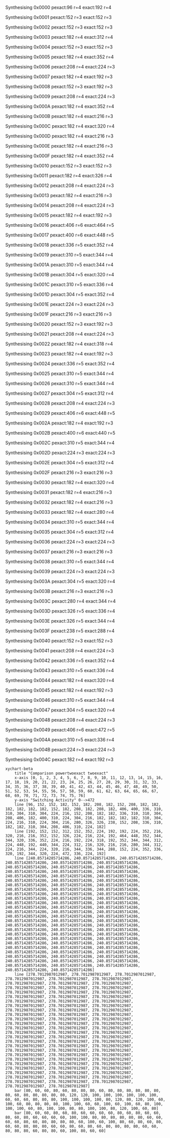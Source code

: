 Synthesising 0x0000 pexact:96 r=4 exact:192 r=4

Synthesising 0x0001 pexact:152 r=3 exact:152 r=3

Synthesising 0x0002 pexact:152 r=3 exact:152 r=3

Synthesising 0x0003 pexact:182 r=4 exact:312 r=4

Synthesising 0x0004 pexact:152 r=3 exact:152 r=3

Synthesising 0x0005 pexact:182 r=4 exact:352 r=4

Synthesising 0x0006 pexact:208 r=4 exact:224 r=3

Synthesising 0x0007 pexact:182 r=4 exact:192 r=3

Synthesising 0x0008 pexact:152 r=3 exact:192 r=3

Synthesising 0x0009 pexact:208 r=4 exact:224 r=3

Synthesising 0x000A pexact:182 r=4 exact:352 r=4

Synthesising 0x000B pexact:182 r=4 exact:216 r=3

Synthesising 0x000C pexact:182 r=4 exact:320 r=4

Synthesising 0x000D pexact:182 r=4 exact:216 r=3

Synthesising 0x000E pexact:182 r=4 exact:216 r=3

Synthesising 0x000F pexact:182 r=4 exact:352 r=4

Synthesising 0x0010 pexact:152 r=3 exact:152 r=3

Synthesising 0x0011 pexact:182 r=4 exact:326 r=4

Synthesising 0x0012 pexact:208 r=4 exact:224 r=3

Synthesising 0x0013 pexact:182 r=4 exact:216 r=3

Synthesising 0x0014 pexact:208 r=4 exact:224 r=3

Synthesising 0x0015 pexact:182 r=4 exact:192 r=3

Synthesising 0x0016 pexact:406 r=6 exact:464 r=5

Synthesising 0x0017 pexact:400 r=6 exact:448 r=5

Synthesising 0x0018 pexact:336 r=5 exact:352 r=4

Synthesising 0x0019 pexact:310 r=5 exact:344 r=4

Synthesising 0x001A pexact:310 r=5 exact:344 r=4

Synthesising 0x001B pexact:304 r=5 exact:320 r=4

Synthesising 0x001C pexact:310 r=5 exact:336 r=4

Synthesising 0x001D pexact:304 r=5 exact:352 r=4

Synthesising 0x001E pexact:224 r=3 exact:224 r=3

Synthesising 0x001F pexact:216 r=3 exact:216 r=3

Synthesising 0x0020 pexact:152 r=3 exact:192 r=3

Synthesising 0x0021 pexact:208 r=4 exact:224 r=3

Synthesising 0x0022 pexact:182 r=4 exact:318 r=4

Synthesising 0x0023 pexact:182 r=4 exact:192 r=3

Synthesising 0x0024 pexact:336 r=5 exact:352 r=4

Synthesising 0x0025 pexact:310 r=5 exact:344 r=4

Synthesising 0x0026 pexact:310 r=5 exact:344 r=4

Synthesising 0x0027 pexact:304 r=5 exact:312 r=4

Synthesising 0x0028 pexact:208 r=4 exact:224 r=3

Synthesising 0x0029 pexact:406 r=6 exact:448 r=5

Synthesising 0x002A pexact:182 r=4 exact:192 r=3

Synthesising 0x002B pexact:400 r=6 exact:440 r=5

Synthesising 0x002C pexact:310 r=5 exact:344 r=4

Synthesising 0x002D pexact:224 r=3 exact:224 r=3

Synthesising 0x002E pexact:304 r=5 exact:312 r=4

Synthesising 0x002F pexact:216 r=3 exact:216 r=3

Synthesising 0x0030 pexact:182 r=4 exact:320 r=4

Synthesising 0x0031 pexact:182 r=4 exact:216 r=3

Synthesising 0x0032 pexact:182 r=4 exact:216 r=3

Synthesising 0x0033 pexact:182 r=4 exact:280 r=4

Synthesising 0x0034 pexact:310 r=5 exact:344 r=4

Synthesising 0x0035 pexact:304 r=5 exact:312 r=4

Synthesising 0x0036 pexact:224 r=3 exact:224 r=3

Synthesising 0x0037 pexact:216 r=3 exact:216 r=3

Synthesising 0x0038 pexact:310 r=5 exact:344 r=4

Synthesising 0x0039 pexact:224 r=3 exact:224 r=3

Synthesising 0x003A pexact:304 r=5 exact:320 r=4

Synthesising 0x003B pexact:216 r=3 exact:216 r=3

Synthesising 0x003C pexact:280 r=4 exact:344 r=4

Synthesising 0x003D pexact:326 r=5 exact:336 r=4

Synthesising 0x003E pexact:326 r=5 exact:344 r=4

Synthesising 0x003F pexact:238 r=5 exact:288 r=4

Synthesising 0x0040 pexact:152 r=3 exact:152 r=3

Synthesising 0x0041 pexact:208 r=4 exact:224 r=3

Synthesising 0x0042 pexact:336 r=5 exact:352 r=4

Synthesising 0x0043 pexact:310 r=5 exact:336 r=4

Synthesising 0x0044 pexact:182 r=4 exact:320 r=4

Synthesising 0x0045 pexact:182 r=4 exact:192 r=3

Synthesising 0x0046 pexact:310 r=5 exact:344 r=4

Synthesising 0x0047 pexact:304 r=5 exact:320 r=4

Synthesising 0x0048 pexact:208 r=4 exact:224 r=3

Synthesising 0x0049 pexact:406 r=6 exact:472 r=5

Synthesising 0x004A pexact:310 r=5 exact:336 r=4

Synthesising 0x004B pexact:224 r=3 exact:224 r=3

Synthesising 0x004C pexact:182 r=4 exact:192 r=3

```mermaid
xychart-beta
    title "Comparison powertwoexact twoexact"
    x-axis [0, 1, 2, 3, 4, 5, 6, 7, 8, 9, 10, 11, 12, 13, 14, 15, 16, 17, 18, 19, 20, 21, 22, 23, 24, 25, 26, 27, 28, 29, 30, 31, 32, 33, 34, 35, 36, 37, 38, 39, 40, 41, 42, 43, 44, 45, 46, 47, 48, 49, 50, 51, 52, 53, 54, 55, 56, 57, 58, 59, 60, 61, 62, 63, 64, 65, 66, 67, 68, 69, 70, 71, 72, 73, 74, 75, 76]
    y-axis "Switching Activity" 0-->472
    line [96, 152, 152, 182, 152, 182, 208, 182, 152, 208, 182, 182, 182, 182, 182, 182, 152, 182, 208, 182, 208, 182, 406, 400, 336, 310, 310, 304, 310, 304, 224, 216, 152, 208, 182, 182, 336, 310, 310, 304, 208, 406, 182, 400, 310, 224, 304, 216, 182, 182, 182, 182, 310, 304, 224, 216, 310, 224, 304, 216, 280, 326, 326, 238, 152, 208, 336, 310, 182, 182, 310, 304, 208, 406, 310, 224, 182]
    line [192, 152, 152, 312, 152, 352, 224, 192, 192, 224, 352, 216, 320, 216, 216, 352, 152, 326, 224, 216, 224, 192, 464, 448, 352, 344, 344, 320, 336, 352, 224, 216, 192, 224, 318, 192, 352, 344, 344, 312, 224, 448, 192, 440, 344, 224, 312, 216, 320, 216, 216, 280, 344, 312, 224, 216, 344, 224, 320, 216, 344, 336, 344, 288, 152, 224, 352, 336, 320, 192, 344, 320, 224, 472, 336, 224, 192]
    line [240.85714285714286, 240.85714285714286, 240.85714285714286, 240.85714285714286, 240.85714285714286, 240.85714285714286, 240.85714285714286, 240.85714285714286, 240.85714285714286, 240.85714285714286, 240.85714285714286, 240.85714285714286, 240.85714285714286, 240.85714285714286, 240.85714285714286, 240.85714285714286, 240.85714285714286, 240.85714285714286, 240.85714285714286, 240.85714285714286, 240.85714285714286, 240.85714285714286, 240.85714285714286, 240.85714285714286, 240.85714285714286, 240.85714285714286, 240.85714285714286, 240.85714285714286, 240.85714285714286, 240.85714285714286, 240.85714285714286, 240.85714285714286, 240.85714285714286, 240.85714285714286, 240.85714285714286, 240.85714285714286, 240.85714285714286, 240.85714285714286, 240.85714285714286, 240.85714285714286, 240.85714285714286, 240.85714285714286, 240.85714285714286, 240.85714285714286, 240.85714285714286, 240.85714285714286, 240.85714285714286, 240.85714285714286, 240.85714285714286, 240.85714285714286, 240.85714285714286, 240.85714285714286, 240.85714285714286, 240.85714285714286, 240.85714285714286, 240.85714285714286, 240.85714285714286, 240.85714285714286, 240.85714285714286, 240.85714285714286, 240.85714285714286, 240.85714285714286, 240.85714285714286, 240.85714285714286, 240.85714285714286, 240.85714285714286, 240.85714285714286, 240.85714285714286, 240.85714285714286, 240.85714285714286, 240.85714285714286, 240.85714285714286, 240.85714285714286, 240.85714285714286, 240.85714285714286, 240.85714285714286, 240.85714285714286]
    line [278.7012987012987, 278.7012987012987, 278.7012987012987, 278.7012987012987, 278.7012987012987, 278.7012987012987, 278.7012987012987, 278.7012987012987, 278.7012987012987, 278.7012987012987, 278.7012987012987, 278.7012987012987, 278.7012987012987, 278.7012987012987, 278.7012987012987, 278.7012987012987, 278.7012987012987, 278.7012987012987, 278.7012987012987, 278.7012987012987, 278.7012987012987, 278.7012987012987, 278.7012987012987, 278.7012987012987, 278.7012987012987, 278.7012987012987, 278.7012987012987, 278.7012987012987, 278.7012987012987, 278.7012987012987, 278.7012987012987, 278.7012987012987, 278.7012987012987, 278.7012987012987, 278.7012987012987, 278.7012987012987, 278.7012987012987, 278.7012987012987, 278.7012987012987, 278.7012987012987, 278.7012987012987, 278.7012987012987, 278.7012987012987, 278.7012987012987, 278.7012987012987, 278.7012987012987, 278.7012987012987, 278.7012987012987, 278.7012987012987, 278.7012987012987, 278.7012987012987, 278.7012987012987, 278.7012987012987, 278.7012987012987, 278.7012987012987, 278.7012987012987, 278.7012987012987, 278.7012987012987, 278.7012987012987, 278.7012987012987, 278.7012987012987, 278.7012987012987, 278.7012987012987, 278.7012987012987, 278.7012987012987, 278.7012987012987, 278.7012987012987, 278.7012987012987, 278.7012987012987, 278.7012987012987, 278.7012987012987, 278.7012987012987, 278.7012987012987, 278.7012987012987, 278.7012987012987, 278.7012987012987, 278.7012987012987]
    bar [80, 60, 60, 80, 60, 80, 80, 80, 60, 80, 80, 80, 80, 80, 80, 80, 60, 80, 80, 80, 80, 80, 120, 120, 100, 100, 100, 100, 100, 100, 60, 60, 60, 80, 80, 80, 100, 100, 100, 100, 80, 120, 80, 120, 100, 60, 100, 60, 80, 80, 80, 80, 100, 100, 60, 60, 100, 60, 100, 60, 80, 100, 100, 100, 60, 80, 100, 100, 80, 80, 100, 100, 80, 120, 100, 60, 80]
    bar [80, 60, 60, 80, 60, 80, 60, 60, 60, 60, 80, 60, 80, 60, 60, 80, 60, 80, 60, 60, 60, 60, 100, 100, 80, 80, 80, 80, 80, 80, 60, 60, 60, 60, 80, 60, 80, 80, 80, 80, 60, 100, 60, 100, 80, 60, 80, 60, 80, 60, 60, 80, 80, 80, 60, 60, 80, 60, 80, 60, 80, 80, 80, 80, 60, 60, 80, 80, 80, 60, 80, 80, 60, 100, 80, 60, 60]
```

